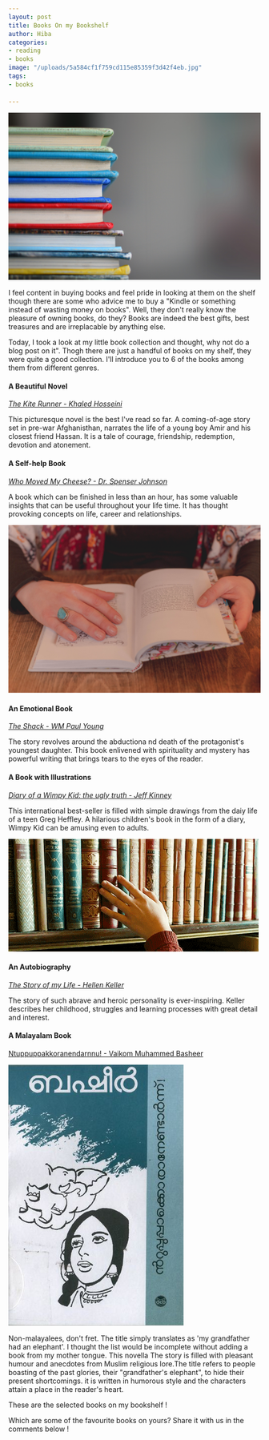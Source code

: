 ```yaml
---
layout: post
title: Books On my Bookshelf
author: Hiba
categories:
- reading
- books
image: "/uploads/5a584cf1f759cd115e85359f3d42f4eb.jpg"
tags:
- books

---
```

![](/uploads/kimberly-farmer-lUaaKCUANVI-unsplash.jpg)

I feel content in buying books and feel pride in looking at them on the shelf though there are some who advice me to buy a "Kindle or something instead of wasting money on books". Well, they don't really know the pleasure of owning books, do they? Books are indeed the best gifts, best treasures and are irreplacable by anything else.

Today, I took a look at my little book collection and thought, why not do a blog post on it". Thogh there are just a handful of books on my shelf, they were quite a good collection. I'll introduce you to 6 of the books among them from different genres.

#### A Beautiful Novel

[_The Kite Runner - Khaled Hosseini_](https://www.goodreads.com/book/show/77203.The_Kite_Runner "The Kite Runner-goodreads")

This picturesque novel is the best I've read so far. A coming-of-age story set in pre-war Afghanisthan, narrates the life of a young boy Amir and his closest friend Hassan. It is a tale of courage, friendship, redemption, devotion and atonement.

#### A Self-help Book

[_Who Moved My Cheese? - Dr. Spenser Johnson_](https://www.goodreads.com/book/show/4894.Who_Moved_My_Cheese_ "Who moved my cheese?")

A book which can be finished in less than an hour, has some valuable insights that can be useful throughout your life time. It has thought provoking concepts on life, career and relationships.

![](/uploads/dayne-topkin-6BY0TWIbKhY-unsplash.jpg)

#### An Emotional Book

[_The Shack - WM Paul Young_](https://www.goodreads.com/book/show/40874325-the-shack "The shack")

The story revolves around the abductiona nd death of the protagonist's youngest daughter. This book enlivened with spirituality and mystery has powerful writing that brings tears to the eyes of the reader.

#### A Book with Illustrations

[_Diary of a Wimpy Kid: the ugly truth - Jeff Kinney_]()

This international best-seller is filled with simple drawings from the daiy life of a teen Greg Heffley. A hilarious children's book in the form of a diary, Wimpy Kid can be amusing even to adults.

![](/uploads/48b30aa2514139b3e81d22ec8eff4be3.gif)

#### An Autobiography

[_The Story of my Life - Hellen Keller_](https://www.goodreads.com/book/show/821611.The_Story_of_My_Life "The Story of my Life")

The story of such abrave and heroic personality is ever-inspiring. Keller describes her childhood, struggles and learning processes with great detail and interest.

#### A Malayalam Book

[Ntuppuppakkoranendarnnu! - Vaikom Muhammed Basheer](https://www.goodreads.com/fr/book/show/35223097-ntuppuppakkoranendarnnu "Ntuppuppakkoranendarnnu!")

![](/uploads/a6c2d21689dae9c061ec2e886d514231.jpg)

Non-malayalees, don't fret. The title simply translates as 'my grandfather had an elephant'. I thought the list would be incomplete without adding a book from my mother tongue. This novella The story is filled with pleasant humour and anecdotes from Muslim religious lore.The title refers to people boasting of the past glories, their "grandfather's elephant", to hide their present shortcomings. it is written in humorous style and the characters attain a place in the reader's heart.

These are the selected books on my bookshelf !

Which are some of the favourite books on yours? Share it with us in the comments below !